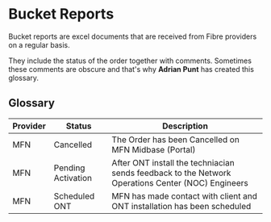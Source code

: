 # Bucket Reports

Bucket reports are excel documents that are received from Fibre providers on a regular basis. 

They include the status of the order together with comments. Sometimes these comments are obscure and
that's why **Adrian Punt** has created this glossary.

## Glossary

| Provider | Status | Description |
|----------|--------|-------------|
| MFN      | Cancelled | The Order has been Cancelled on MFN Midbase (Portal) |
| MFN      | Pending Activation | After ONT install the techniacian sends feedback to the Network Operations Center (NOC) Engineers |
| MFN      | Scheduled ONT | MFN has made contact with client and ONT installation has been scheduled |




